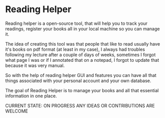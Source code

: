 # Reading Helper

Reading helper is a open-source tool, that will help you to track your readings, register your books all in your local machine so you can manage it.

The idea of creating this tool was that people that like to read usually have it's books on pdf format (at least in my case), I always had troubles following my lecture after a couple of days of weeks, sometimes I forgot what page I was or if I annotated that on a notepad, I forgot to update that because it was very manual.

So with the help of reading helper GUI and features you can have all that things associated with your personal account and your own database.

The goal of Reading Helper is to manage your books and all that essential information in one place.

CURRENT STATE: ON PROGRESS
ANY IDEAS OR CONTRIBUTIONS ARE WELCOME
